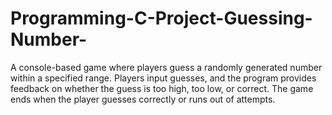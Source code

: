 # Programming-C-Project-Guessing-Number-
 A console-based game where players guess a randomly generated number within a specified range. Players input guesses, and the program provides feedback on whether the guess is too high, too low, or correct. The game ends when the player guesses correctly or runs out of attempts.
